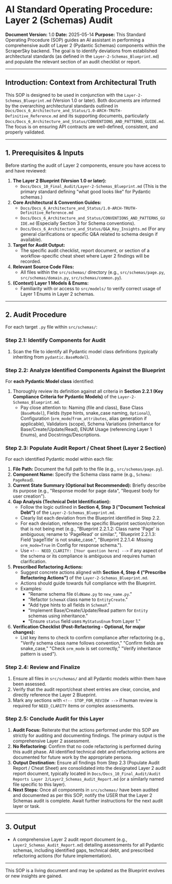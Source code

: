 # AI Standard Operating Procedure: Layer 2 (Schemas) Audit

**Document Version:** 1.0
**Date:** 2025-05-14
**Purpose:** This Standard Operating Procedure (SOP) guides an AI assistant in performing a comprehensive audit of Layer 2 (Pydantic Schemas) components within the ScraperSky backend. The goal is to identify deviations from established architectural standards (as defined in the `Layer-2-Schemas_Blueprint.md`) and populate the relevant section of an audit checklist or report.

---

## Introduction: Context from Architectural Truth

This SOP is designed to be used in conjunction with the `Layer-2-Schemas_Blueprint.md` (Version 1.0 or later). Both documents are informed by the overarching architectural standards outlined in `Docs/Docs_6_Architecture_and_Status/1.0-ARCH-TRUTH-Definitive_Reference.md` and its supporting documents, particularly `Docs/Docs_6_Architecture_and_Status/CONVENTIONS_AND_PATTERNS_GUIDE.md`. The focus is on ensuring API contracts are well-defined, consistent, and properly validated.

---

## 1. Prerequisites & Inputs

Before starting the audit of Layer 2 components, ensure you have access to and have reviewed:

1.  **The Layer 2 Blueprint (Version 1.0 or later):**
    - `Docs/Docs_10_Final_Audit/Layer-2-Schemas_Blueprint.md` (This is the primary standard defining "what good looks like" for Pydantic schemas.)
2.  **Core Architectural & Convention Guides:**
    - `Docs/Docs_6_Architecture_and_Status/1.0-ARCH-TRUTH-Definitive_Reference.md`
    - `Docs/Docs_6_Architecture_and_Status/CONVENTIONS_AND_PATTERNS_GUIDE.md` (Especially Section 3 for Schema conventions).
    - `Docs/Docs_6_Architecture_and_Status/Q&A_Key_Insights.md` (For any general clarifications or specific Q&A related to schema design if available).
3.  **Target for Audit Output:**
    - The specific audit checklist, report document, or section of a workflow-specific cheat sheet where Layer 2 findings will be recorded.
4.  **Relevant Source Code Files:**
    - All files within the `src/schemas/` directory (e.g., `src/schemas/page.py`, `src/schemas/domain.py`, `src/schemas/common.py`).
5.  **(Context) Layer 1 Models & Enums:**
    - Familiarity with or access to `src/models/` to verify correct usage of Layer 1 Enums in Layer 2 schemas.

---

## 2. Audit Procedure

For each target `.py` file within `src/schemas/`:

### Step 2.1: Identify Components for Audit

1.  Scan the file to identify all Pydantic model class definitions (typically inheriting from `pydantic.BaseModel`).

### Step 2.2: Analyze Identified Components Against the Blueprint

For **each Pydantic Model class** identified:

1.  Thoroughly review its definition against all criteria in **Section 2.2.1 (Key Compliance Criteria for Pydantic Models)** of the `Layer-2-Schemas_Blueprint.md`.
    - Pay close attention to: Naming (file and class), Base Class (`BaseModel`), Fields (type hints, snake_case naming, `Optional`), Configuration (`orm_mode`/`from_attributes`, alias generation if applicable), Validators (scope), Schema Variations (inheritance for Base/Create/Update/Read), ENUM Usage (referencing Layer 1 Enums), and Docstrings/Descriptions.

### Step 2.3: Populate Audit Report / Cheat Sheet (Layer 2 Section)

For each identified Pydantic model within each file:

1.  **File Path:** Document the full path to the file (e.g., `src/schemas/page.py`).
2.  **Component Name:** Specify the Schema class name (e.g., `Schema: PageRead`).
3.  **Current State Summary (Optional but Recommended):** Briefly describe its purpose (e.g., "Response model for page data", "Request body for user creation").
4.  **Gap Analysis (Technical Debt Identification):**
    - Follow the logic outlined in **Section 4, Step 3 ("Document Technical Debt")** of the `Layer-2-Schemas_Blueprint.md`.
    - Clearly list each deviation from the Blueprint identified in Step 2.2.
    - For each deviation, reference the specific Blueprint section/criterion that is not being met (e.g., "Blueprint 2.2.1.2: Class name 'Page' is ambiguous; rename to 'PageRead' or similar.", "Blueprint 2.2.1.3: Field 'pageTitle' is not snake_case.", "Blueprint 2.2.1.4: Missing `orm_mode=True` in Config for response schema.").
    - Use `<!-- NEED_CLARITY: [Your question here] -->` if any aspect of the schema or its compliance is ambiguous and requires human clarification.
5.  **Prescribed Refactoring Actions:**
    - Suggest concrete actions aligned with **Section 4, Step 4 ("Prescribe Refactoring Actions")** of the `Layer-2-Schemas_Blueprint.md`.
    - Actions should guide towards full compliance with the Blueprint.
    - Examples:
      - "Rename schema file `OldName.py` to `new_name.py`."
      - "Refactor `SchemaX` class name to `EntityCreate`."
      - "Add type hints to all fields in `SchemaY`."
      - "Implement Base/Create/Update/Read pattern for `Entity` schemas using inheritance."
      - "Ensure `status` field uses `MyStatusEnum` from Layer 1."
6.  **Verification Checklist (Post-Refactoring - Optional, for major changes):**
    - List key items to check to confirm compliance after refactoring (e.g., "Verify schema class name follows convention," "Confirm fields are snake_case," "Check `orm_mode` is set correctly," "Verify inheritance pattern is used").

### Step 2.4: Review and Finalize

1.  Ensure all files in `src/schemas/` and all Pydantic models within them have been assessed.
2.  Verify that the audit report/cheat sheet entries are clear, concise, and directly reference the Layer 2 Blueprint.
3.  Mark any sections with `<!-- STOP_FOR_REVIEW -->` if human review is required for `NEED_CLARITY` items or complex assessments.

### Step 2.5: Conclude Audit for this Layer

1.  **Audit Focus:** Reiterate that the actions performed under this SOP are strictly for auditing and documenting findings. The primary output is the comprehensive Layer 2 assessment.
2.  **No Refactoring:** Confirm that no code refactoring is performed during this audit phase. All identified technical debt and refactoring actions are documented for future work by the appropriate persona.
3.  **Output Destination:** Ensure all findings from Step 2.3 (Populate Audit Report / Cheat Sheet) are consolidated into the designated Layer 2 audit report document, typically located in `Docs/Docs_10_Final_Audit/Audit Reports Layer 2/Layer2_Schemas_Audit_Report.md` (or a similarly named file specific to this layer).
4.  **Next Steps:** Once all components in `src/schemas/` have been audited and documented as per this SOP, notify the USER that the Layer 2 Schemas audit is complete. Await further instructions for the next audit layer or task.

---

## 3. Output

- A comprehensive Layer 2 audit report document (e.g., `Layer2_Schemas_Audit_Report.md`) detailing assessments for all Pydantic schemas, including identified gaps, technical debt, and prescribed refactoring actions (for future implementation).

---

This SOP is a living document and may be updated as the Blueprint evolves or new insights are gained.
